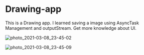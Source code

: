 # Drawing-app
This is a Drawing app. I learned saving a image using AsyncTask Management and  outputStream. Get more knowledge about UI. 


![photo_2021-03-08_23-45-02](https://user-images.githubusercontent.com/71267021/110363423-8e763e00-8068-11eb-8ab5-d8f097d7b849.jpg)

![photo_2021-03-08_23-45-09](https://user-images.githubusercontent.com/71267021/110363844-11979400-8069-11eb-9bd1-13f80a6d1de6.jpg)





